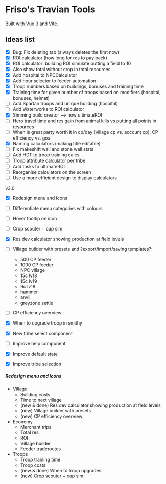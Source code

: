 # Friso's Travian Tools

Built with Vue 3 and Vite.

## Ideas list

- [x] Bug: Fix deleting tab (always deletes the first now)
- [x] ROI calculator (how long for res to pay back)
- [x] ROI calculator: building ROI simulate putting a field to 10
- [x] Also show total without crop in total resources
- [x] Add hospital to NPCCalculator
- [x] Add hour selector to feeder automation
- [x] Troop numbers based on buildings, bonuses and training time
- [x] Training time for given number of troops based on modifiers (hospital, bonuses, helmet)
- [ ] Add Spartan troops and unique building (hospital)
- [ ] Add Waterworks to ROI calculator
- [x] Simming build creator --> now ultimateROI
- [ ] Hero travel time and res gain from animal kills vs putting all points in resources
- [ ] When is great party worth it in cp/day (village cp vs. account cp), CP efficiency vs. goal
- [x] Naming calculators (making title editable)
- [ ] Fix makeshift wall and stone wall stats
- [ ] Add HDT to troop training calcs
- [ ] Troop attribute calculator per tribe
- [ ] Add tasks to ultimateROI
- [ ] Reorganise calculators on the screen
- [ ] Use a more efficient design to display calculators

v3.0
- [X] Redesign menu and icons
- [ ] Differentiate menu categories with colours
- [ ] Hover tooltip on icon
- [ ] Crop scouter + cap sim
- [X] Res dev calculator showing production at field levels
- [ ] Village builder with presets and ?export/import/saving templates?:
  - 500 CP feeder
  - 1000 CP feeder
  - NPC village
  - 15c lv18
  - 15c lv19
  - 9c lv18
  - hammer
  - anvil
  - greyzone settle
- [ ] CP efficiency overview
- [X] When to upgrade troop in smithy
- [X] New tribe select component
- [ ] Improve help component
- [X] Improve default state
- [X] Improve tribe selection



##### Redesign menu and icons

- Village
    - Building costs
    - Time to next village
    - (new & done) Res dev calculator showing production at field levels
    - (new) Village builder with presets
    - (new) CP efficiency overview
- Economy
    - Merchant trips
    - Total res
    - ROI
    - Village builder
    - Feeder traderoutes
- Troops
    - Troop training time
    - Troop costs
    - (new & done) When to troop upgrades
    - (new) Crop scouter + cap sim
